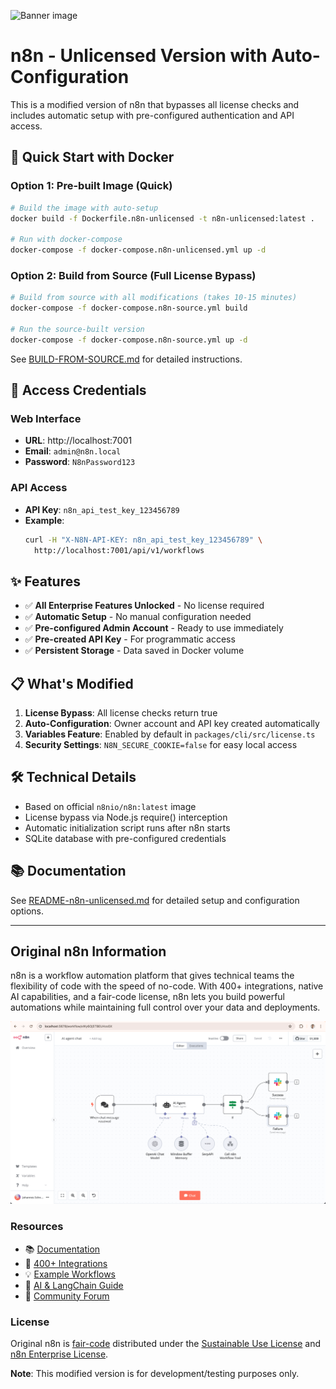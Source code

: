 ![Banner image](https://user-images.githubusercontent.com/10284570/173569848-c624317f-42b1-45a6-ab09-f0ea3c247648.png)

# n8n - Unlicensed Version with Auto-Configuration

This is a modified version of n8n that bypasses all license checks and includes automatic setup with pre-configured authentication and API access.

## 🚀 Quick Start with Docker

### Option 1: Pre-built Image (Quick)
```bash
# Build the image with auto-setup
docker build -f Dockerfile.n8n-unlicensed -t n8n-unlicensed:latest .

# Run with docker-compose
docker-compose -f docker-compose.n8n-unlicensed.yml up -d
```

### Option 2: Build from Source (Full License Bypass)
```bash
# Build from source with all modifications (takes 10-15 minutes)
docker-compose -f docker-compose.n8n-source.yml build

# Run the source-built version
docker-compose -f docker-compose.n8n-source.yml up -d
```

See [BUILD-FROM-SOURCE.md](BUILD-FROM-SOURCE.md) for detailed instructions.

## 🔐 Access Credentials

### Web Interface
- **URL**: http://localhost:7001
- **Email**: `admin@n8n.local`
- **Password**: `N8nPassword123`

### API Access
- **API Key**: `n8n_api_test_key_123456789`
- **Example**:
  ```bash
  curl -H "X-N8N-API-KEY: n8n_api_test_key_123456789" \
    http://localhost:7001/api/v1/workflows
  ```

## ✨ Features

- ✅ **All Enterprise Features Unlocked** - No license required
- ✅ **Automatic Setup** - No manual configuration needed
- ✅ **Pre-configured Admin Account** - Ready to use immediately
- ✅ **Pre-created API Key** - For programmatic access
- ✅ **Persistent Storage** - Data saved in Docker volume

## 📋 What's Modified

1. **License Bypass**: All license checks return true
2. **Auto-Configuration**: Owner account and API key created automatically
3. **Variables Feature**: Enabled by default in `packages/cli/src/license.ts`
4. **Security Settings**: `N8N_SECURE_COOKIE=false` for easy local access

## 🛠️ Technical Details

- Based on official `n8nio/n8n:latest` image
- License bypass via Node.js require() interception
- Automatic initialization script runs after n8n starts
- SQLite database with pre-configured credentials

## 📚 Documentation

See [README-n8n-unlicensed.md](README-n8n-unlicensed.md) for detailed setup and configuration options.

---

## Original n8n Information

n8n is a workflow automation platform that gives technical teams the flexibility of code with the speed of no-code. With 400+ integrations, native AI capabilities, and a fair-code license, n8n lets you build powerful automations while maintaining full control over your data and deployments.

![n8n.io - Screenshot](https://raw.githubusercontent.com/n8n-io/n8n/master/assets/n8n-screenshot-readme.png)

### Resources

- 📚 [Documentation](https://docs.n8n.io)
- 🔧 [400+ Integrations](https://n8n.io/integrations)
- 💡 [Example Workflows](https://n8n.io/workflows)
- 🤖 [AI & LangChain Guide](https://docs.n8n.io/langchain/)
- 👥 [Community Forum](https://community.n8n.io)

### License

Original n8n is [fair-code](https://faircode.io) distributed under the [Sustainable Use License](https://github.com/n8n-io/n8n/blob/master/LICENSE.md) and [n8n Enterprise License](https://github.com/n8n-io/n8n/blob/master/LICENSE_EE.md).

**Note**: This modified version is for development/testing purposes only.